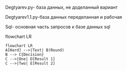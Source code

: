 Degtyarev.py- база данных, не доделанный вариант

Degtyarev1.1.py-база данных переделанная и рабочая

Sql- основная часть запросов к базе данных sql

flowchart LR

```mermaid
flowchart LR
A[Hard] -->|Text| B(Round)
B --> C{Decision}
C -->|One| D[Result 1]
C -->|Two| E[Result 2]
```
